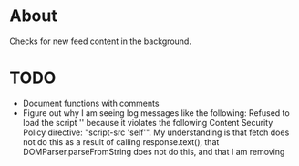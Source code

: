
# About

Checks for new feed content in the background.

# TODO

* Document functions with comments
* Figure out why I am seeing log messages like the following: Refused to load
the script '<some url>' because it violates the following Content Security
Policy directive: "script-src 'self'". My understanding is that fetch does not
do this as a result of calling response.text(), that DOMParser.parseFromString
does not do this, and that I am removing <script> tags with scrubby. So how in
the hell does it show up? One of my assumptions is wrong. It is either due to
recent code changes, because this was not happening before, or because of
undocumented changes in Chrome's behavior.
* regarding addEntryToDb, deprecate in favor of put, and after moving
sanitization and default props out, maybe make a helper function
* ensure entries added by putEntryInDb, if not have id, have unread flag and
date created
* filter_tracking_imgs should accept a base url parameter, and should not
filter images from that host. This way, feeds from that host still work
* regarding shouldExcludeEntryBasedOnURL, the individual tests should probably
involve regular expressions so that I do not need to test against url
variations (like leading www.).
* is isValidEntryURL, think of a better way to implement the hack for a bad feed
that includes extra slashes in its url. maybe it does not belong in this
function
* think of a way to allow easier configuration of filter_tracking_imgs instead
of hardcoding the arrays

# NOTES

Polling may report itself as completed in the console, and then additional
fetch messages may appear. This is because I race timeouts against fetches,
and if a timeout wins I consider the request timed out and continue polling,
but there is no native way to abort/cancel the other request. So the other
request still eventually times out or eventually completes successfully, but it
could be any time after. So it is safe to ignore these messages, and there is no
issue with my concurrency. This is simply a flaw in how the people that designed
the new JS fetch api implemented fetch. They failed to provide the ability to
cancel the fetch promise or at least have a timeout parameter. Furthermore, I
cannot fallback to XMLHttpRequest, due to cookies and other issues.
